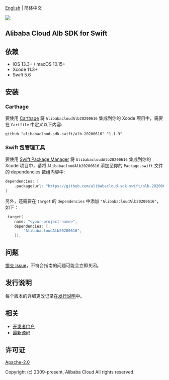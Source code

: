 [English](README.md) | 简体中文

![](https://aliyunsdk-pages.alicdn.com/icons/AlibabaCloud.svg)

## Alibaba Cloud Alb SDK for Swift

## 依赖

- iOS 13.3+ / macOS 10.15+
- Xcode 11.3+
- Swift 5.6

## 安装

### Carthage

要使用 [Carthage](https://github.com/Carthage/Carthage) 将 `AlibabacloudAlb20200616` 集成到你的 Xcode 项目中，需要在 `Cartfile` 中定义以下内容:

```ogdl
github "alibabacloud-sdk-swift/alb-20200616" "1.1.3"
```

### Swift 包管理工具

要使用 [Swift Package Manager](https://swift.org/package-manager/) 将 `AlibabacloudAlb20200616` 集成到你的 Xcode 项目中，请将 `AlibabacloudAlb20200616` 添加至你的 `Package.swift` 文件的 dependencies 数组内容中:

```swift
dependencies: [
    .package(url: "https://github.com/alibabacloud-sdk-swift/alb-20200616.git", from: "1.1.3")
]
```

另外，还需要在 `target` 的 `dependencies` 中添加 `"AlibabacloudAlb20200616"`，如下：

```swift
.target(
    name: "<your-project-name>",
    dependencies: [
        "AlibabacloudAlb20200616",
    ]),
```

## 问题

[提交 Issue](https://github.com/alibabacloud-sdk-swift/alb-20200616/issues/new)，不符合指南的问题可能会立即关闭。

## 发行说明

每个版本的详细更改记录在[发行说明](./ChangeLog.txt)中。

## 相关

* [开发者门户](https://next.api.aliyun.com/home)
* [最新源码](https://github.com/alibabacloud-sdk-swift/alb-20200616)

## 许可证

[Apache-2.0](http://www.apache.org/licenses/LICENSE-2.0)

Copyright (c) 2009-present, Alibaba Cloud All rights reserved.
